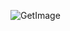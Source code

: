 ![GetImage](https://github.com/sizzzy/Silk-Corp-Guide/assets/145847327/b23e80df-deb0-482c-9c7c-3524aa70d923)
